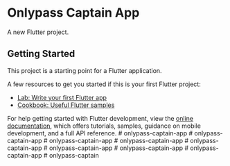 # Onlypass Captain App

A new Flutter project.

## Getting Started

This project is a starting point for a Flutter application.

A few resources to get you started if this is your first Flutter project:

- [Lab: Write your first Flutter app](https://docs.flutter.dev/get-started/codelab)
- [Cookbook: Useful Flutter samples](https://docs.flutter.dev/cookbook)

For help getting started with Flutter development, view the
[online documentation](https://docs.flutter.dev/), which offers tutorials,
samples, guidance on mobile development, and a full API reference.
#   o n l y p a s s - c a p t a i n - a p p  
 #   o n l y p a s s - c a p t a i n - a p p  
 #   o n l y p a s s - c a p t a i n - a p p  
 #   o n l y p a s s - c a p t a i n - a p p  
 #   o n l y p a s s - c a p t a i n - a p p  
 #   o n l y p a s s - c a p t a i n - a p p  
 #   o n l y p a s s - c a p t a i n - a p p  
 #   o n l y p a s s - c a p t a i n - a p p  
 #   o n l y p a s s - c a p t a i n  
 